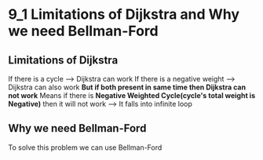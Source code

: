 # 9_1 Limitations of Dijkstra and Why we need Bellman-Ford

## Limitations of Dijkstra
If there is a cycle --> Dijkstra can work
If there is a negative weight --> Dijkstra can also work
**But if both present in same time then Dijkstra can not work**
Means if there is **Negative Weighted Cycle(cycle's total weight is Negative)** then it will not work --> It falls into infinite loop

## Why we need Bellman-Ford
To solve this problem we can use Bellman-Ford
